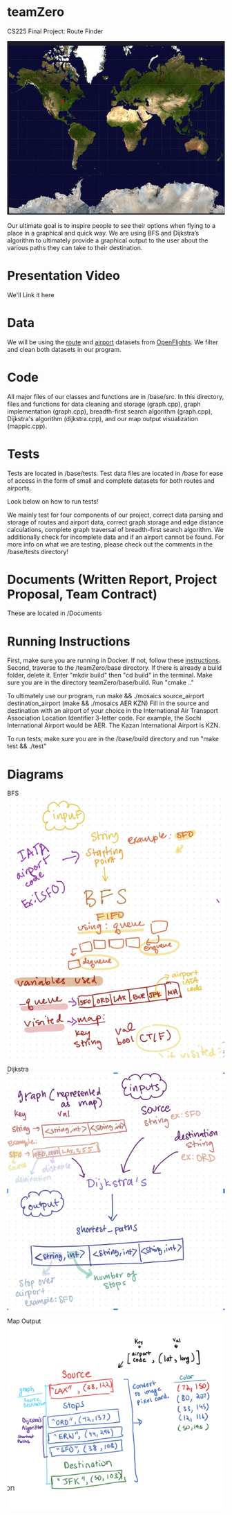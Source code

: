 # teamZero
CS225 Final Project: Route Finder

![World_map_political_ISO](/Documents/ORD-EWR.png)

Our ultimate goal is to inspire people to see their options when flying to a place in a graphical and quick way. We are using BFS and Dijkstra’s algorithm to ultimately provide a graphical output to the user about the various paths they can take to their destination.

# Presentation Video
We'll Link it here

# Data
We will be using the [route](https://openflights.org/data.html#route) and [airport](https://openflights.org/data.html#airport) datasets from [OpenFlights](https://openflights.org). We filter and clean both datasets in our program.

# Code
All major files of our classes and functions are in /base/src. In this directory, files and functions for data cleaning and storage (graph.cpp), graph implementation (graph.cpp), breadth-first search algorithm (graph.cpp), Dijkstra's algorithm (dijkstra.cpp), and our map output visualization (mappic.cpp).

# Tests
Tests are located in /base/tests. Test data files are located in /base for ease of access in the form of small and complete datasets for both routes and airports.

Look below on how to run tests!

We mainly test for four components of our project, correct data parsing and storage of routes and airport data, correct graph storage and edge distance calculations, complete graph traversal of breadth-first search algorithm. We additionally check for incomplete data and if an airport cannot be found. For more info on what we are testing, please check out the comments in the /base/tests directory!

# Documents (Written Report, Project Proposal, Team Contract)
These are located in /Documents

# Running Instructions
First, make sure you are running in Docker. If not, follow these [instructions](https://courses.engr.illinois.edu/cs225/fa2022/resources/own-machine/). Second, traverse to the /teamZero/base directory. If there is already a build folder, delete it. Enter "mkdir build" then "cd build" in the terminal. Make sure you are in the directory teamZero/base/build. Run "cmake .." 

To ultimately use our program, run make && ./mosaics source_airport destination_airport (make && ./mosaics AER KZN) Fill in the source and destination with an airport of your choice in the International Air Transport Association Location Identifier 3-letter code. For example, the Sochi International Airport would be AER. The Kazan International Airport is KZN.

To run tests, make sure you are in the /base/build directory and run "make test && ./test"

# Diagrams

BFS
![map](/Documents/BFS.png)

Dijkstra
![map](/Documents/dijkstra.png)

Map Output
![map](/Documents/mapoutput.png)


